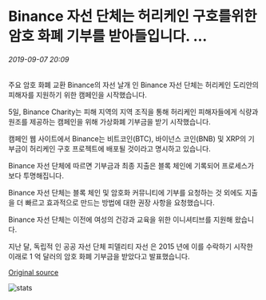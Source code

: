 # Binance 자선 단체는 허리케인 구호를위한 암호 화폐 기부를 받아들입니다. ...

###### 2019-09-07 20:09

주요 암호 화폐 교환 Binance의 자선 날개 인 Binance 자선 단체는 허리케인 도리안의 피해자를 지원하기 위한 캠페인을 시작했습니다.

5일, Binance Charity는 피해 지역의 지역 조직을 통해 허리케인 피해자들에게 식량과 원조를 제공하는 캠페인을 위해 가상화폐 기부금을 받기 시작했습니다.

캠페인 웹 사이트에서 Binance는 비트코인(BTC), 바이넌스 코인(BNB) 및 XRP의 기부금이 허리케인 구호 프로젝트에 배포될 것이라고 명시하고 있습니다.

Binance 자선 단체에 따르면 기부금과 최종 지출은 블록 체인에 기록되어 프로세스가 보다 투명해집니다.

Binance 자선 단체는 블록 체인 및 암호화 커뮤니티에 기부를 요청하는 것 외에도 지출을 더 빠르고 효과적으로 만드는 방법에 대한 권장 사항을 요청했습니다.

Binance 자선 단체는 이전에 여성의 건강과 교육을 위한 이니셔티브를 지원해 왔습니다.

지난 달, 독립적 인 공공 자선 단체 피델리티 자선 은 2015 년에 이를 수락하기 시작한 이래로 1 억 달러의 암호 화폐 기부금을 받았다고 발표했습니다.

[Original source](https://cointelegraph.com/news/binance-charity-accepts-cryptocurrency-donations-for-hurricane-relief)

![stats](https://c.statcounter.com/11760860/0/a89fa40b/1/ "stats")
